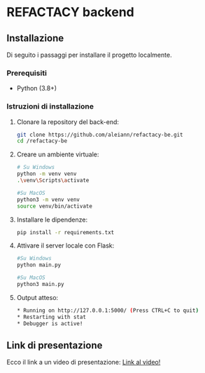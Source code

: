 # REFACTACY backend

## Installazione

Di seguito i passaggi per installare il progetto localmente.

### Prerequisiti
- Python (3.8+)

### Istruzioni di installazione

1. Clonare la repository del back-end:
   ```bash 
   git clone https://github.com/aleiann/refactacy-be.git
   cd /refactacy-be
   
2. Creare un ambiente virtuale:
   ```bash 
   # Su Windows
   python -m venv venv
   .\venv\Scripts\activate
   
   #Su MacOS
   python3 -m venv venv
   source venv/bin/activate

3. Installare le dipendenze:
   ```bash
   pip install -r requirements.txt
   
4. Attivare il server locale con Flask:
   ```bash
   #Su Windows
   python main.py

   #Su MacOS
   python3 main.py

5. Output atteso:
   ```bash
   * Running on http://127.0.0.1:5000/ (Press CTRL+C to quit)
   * Restarting with stat
   * Debugger is active!

## Link di presentazione

Ecco il link a un video di presentazione: [Link al video!](https://www.youtube.com/watch?v=1Srlgnn9P0w)
